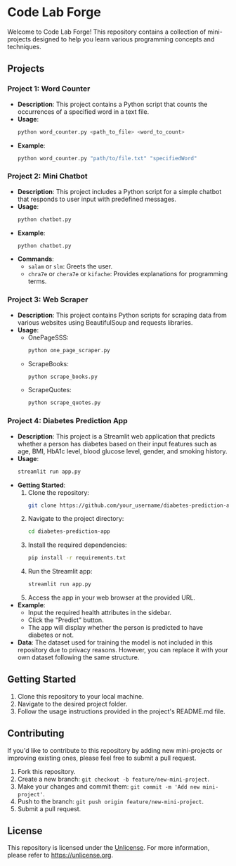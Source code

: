 # Code Lab Forge

Welcome to Code Lab Forge! This repository contains a collection of mini-projects designed to help you learn various programming concepts and techniques.

## Projects

### Project 1: Word Counter

- **Description**: This project contains a Python script that counts the occurrences of a specified word in a text file.
- **Usage**: 
  ```bash
  python word_counter.py <path_to_file> <word_to_count>
  ```
- **Example**:
  ```bash
  python word_counter.py "path/to/file.txt" "specifiedWord"
  ```

### Project 2: Mini Chatbot

- **Description**: This project includes a Python script for a simple chatbot that responds to user input with predefined messages.
- **Usage**: 
  ```python
  python chatbot.py
  ```
- **Example**:
  ```python
  python chatbot.py
  ```
- **Commands**:
  - `salam` or `slm`: Greets the user.
  - `chra7e` or `chera7e` or `kifache`: Provides explanations for programming terms.

### Project 3: Web Scraper

- **Description**: This project contains Python scripts for scraping data from various websites using BeautifulSoup and requests libraries.
- **Usage**:
  - OnePageSSS:
    ```python
    python one_page_scraper.py
    ```
  - ScrapeBooks:
    ```python
    python scrape_books.py
    ```
  - ScrapeQuotes:
    ```python
    python scrape_quotes.py
    ```
    
### Project 4: Diabetes Prediction App

- **Description**: This project is a Streamlit web application that predicts whether a person has diabetes based on their input features such as age, BMI, HbA1c level, blood glucose level, gender, and smoking history.
- **Usage**: 
  ```bash
  streamlit run app.py
  ```
- **Getting Started**:
  1. Clone the repository:
     ```bash
     git clone https://github.com/your_username/diabetes-prediction-app.git
     ```
  2. Navigate to the project directory:
     ```bash
     cd diabetes-prediction-app
     ```
  3. Install the required dependencies:
     ```bash
     pip install -r requirements.txt
     ```
  4. Run the Streamlit app:
     ```bash
     streamlit run app.py
     ```
  5. Access the app in your web browser at the provided URL.
- **Example**:
  - Input the required health attributes in the sidebar.
  - Click the "Predict" button.
  - The app will display whether the person is predicted to have diabetes or not.
- **Data**: The dataset used for training the model is not included in this repository due to privacy reasons. However, you can replace it with your own dataset following the same structure.

## Getting Started

1. Clone this repository to your local machine.
2. Navigate to the desired project folder.
3. Follow the usage instructions provided in the project's README.md file.

## Contributing

If you'd like to contribute to this repository by adding new mini-projects or improving existing ones, please feel free to submit a pull request.

1. Fork this repository.
2. Create a new branch: `git checkout -b feature/new-mini-project`.
3. Make your changes and commit them: `git commit -m 'Add new mini-project'`.
4. Push to the branch: `git push origin feature/new-mini-project`.
5. Submit a pull request.

## License

This repository is licensed under the [Unlicense](LICENSE). For more information, please refer to <https://unlicense.org>.
